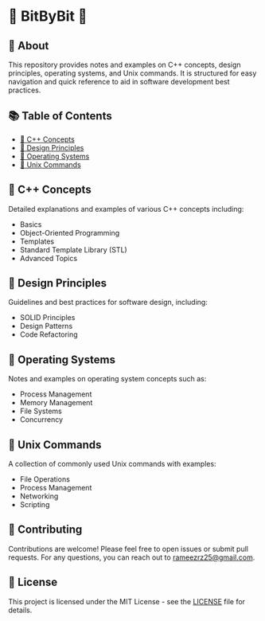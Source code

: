 # 🌟 BitByBit 🌟

## 📖 About

This repository provides notes and examples on C++ concepts, design principles, operating systems, and Unix commands. It is structured for easy navigation and quick reference to aid in software development best practices.

## 📚 Table of Contents

- [🔷 C++ Concepts](#c-concepts)
- [🔶 Design Principles](#design-principles)
- [🔷 Operating Systems](#operating-systems)
- [🔶 Unix Commands](#unix-commands)

## 🔷 C++ Concepts

Detailed explanations and examples of various C++ concepts including:

- Basics
- Object-Oriented Programming
- Templates
- Standard Template Library (STL)
- Advanced Topics

## 🔶 Design Principles

Guidelines and best practices for software design, including:

- SOLID Principles
- Design Patterns
- Code Refactoring

## 🔷 Operating Systems

Notes and examples on operating system concepts such as:

- Process Management
- Memory Management
- File Systems
- Concurrency

## 🔶 Unix Commands

A collection of commonly used Unix commands with examples:

- File Operations
- Process Management
- Networking
- Scripting

## 🤝 Contributing

Contributions are welcome! Please feel free to open issues or submit pull requests. For any questions, you can reach out to rameezrz25@gmail.com.

## 📜 License

This project is licensed under the MIT License - see the [LICENSE](LICENSE) file for details.
